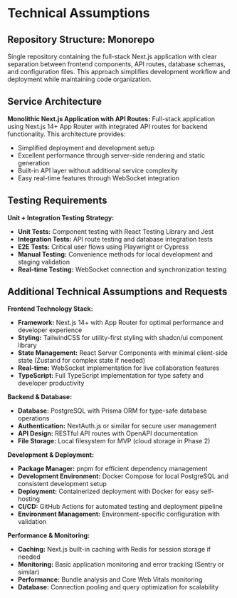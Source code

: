 # Technical Assumptions

## Repository Structure: Monorepo
Single repository containing the full-stack Next.js application with clear separation between frontend components, API routes, database schemas, and configuration files. This approach simplifies development workflow and deployment while maintaining code organization.

## Service Architecture
**Monolithic Next.js Application with API Routes:** Full-stack application using Next.js 14+ App Router with integrated API routes for backend functionality. This architecture provides:
- Simplified deployment and development setup
- Excellent performance through server-side rendering and static generation
- Built-in API layer without additional service complexity
- Easy real-time features through WebSocket integration

## Testing Requirements
**Unit + Integration Testing Strategy:**
- **Unit Tests:** Component testing with React Testing Library and Jest
- **Integration Tests:** API route testing and database integration tests
- **E2E Tests:** Critical user flows using Playwright or Cypress
- **Manual Testing:** Convenience methods for local development and staging validation
- **Real-time Testing:** WebSocket connection and synchronization testing

## Additional Technical Assumptions and Requests

**Frontend Technology Stack:**
- **Framework:** Next.js 14+ with App Router for optimal performance and developer experience
- **Styling:** TailwindCSS for utility-first styling with shadcn/ui component library
- **State Management:** React Server Components with minimal client-side state (Zustand for complex state if needed)
- **Real-time:** WebSocket implementation for live collaboration features
- **TypeScript:** Full TypeScript implementation for type safety and developer productivity

**Backend & Database:**
- **Database:** PostgreSQL with Prisma ORM for type-safe database operations
- **Authentication:** NextAuth.js or similar for secure user management
- **API Design:** RESTful API routes with OpenAPI documentation
- **File Storage:** Local filesystem for MVP (cloud storage in Phase 2)

**Development & Deployment:**
- **Package Manager:** pnpm for efficient dependency management
- **Development Environment:** Docker Compose for local PostgreSQL and consistent development setup
- **Deployment:** Containerized deployment with Docker for easy self-hosting
- **CI/CD:** GitHub Actions for automated testing and deployment pipeline
- **Environment Management:** Environment-specific configuration with validation

**Performance & Monitoring:**
- **Caching:** Next.js built-in caching with Redis for session storage if needed
- **Monitoring:** Basic application monitoring and error tracking (Sentry or similar)
- **Performance:** Bundle analysis and Core Web Vitals monitoring
- **Database:** Connection pooling and query optimization for scalability
